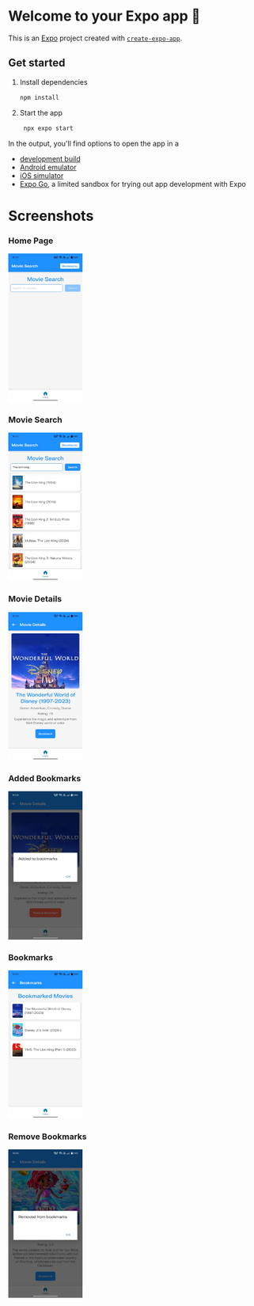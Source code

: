 # Welcome to your Expo app 👋

This is an [Expo](https://expo.dev) project created with [`create-expo-app`](https://www.npmjs.com/package/create-expo-app).

## Get started

1. Install dependencies

   ```bash
   npm install
   ```

2. Start the app

   ```bash
    npx expo start
   ```

In the output, you'll find options to open the app in a

- [development build](https://docs.expo.dev/develop/development-builds/introduction/)
- [Android emulator](https://docs.expo.dev/workflow/android-studio-emulator/)
- [iOS simulator](https://docs.expo.dev/workflow/ios-simulator/)
- [Expo Go](https://expo.dev/go), a limited sandbox for trying out app development with Expo

# Screenshots

### Home Page

<img src="./assets/WhatsApp Image 2025-03-26 at 16.06.12_85c763af.jpg" alt="Home Page" width="150" height="300">

### Movie Search

<img src="./assets/WhatsApp Image 2025-03-26 at 16.06.12_33e0bdcc.jpg" alt="Movie Search" width="150" height="300">

### Movie Details

<img src="./assets/WhatsApp Image 2025-03-26 at 16.06.13_65a75862.jpg" alt="Movie Details" width="150" height="300">

### Added Bookmarks

<img src="./assets/WhatsApp Image 2025-03-26 at 16.06.13_a8e7cb6b.jpg" alt="Added Bookmarks" width="150" height="300">

### Bookmarks

<img src="./assets/WhatsApp Image 2025-03-26 at 16.06.13_75a2e5a3.jpg" alt="Bookmarks" width="150" height="300">

### Remove Bookmarks

<img src="./assets/WhatsApp Image 2025-03-26 at 16.06.14_2a5e2412.jpg" alt="Remove Bookmarks" width="150" height="300">


